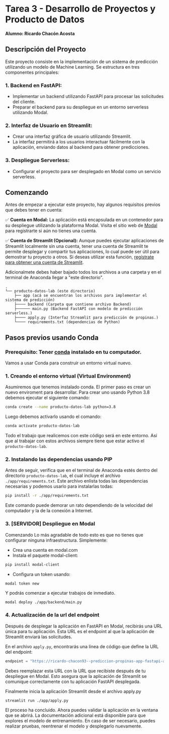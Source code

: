 # Tarea 3 - Desarrollo de Proyectos y Producto de Datos

**Alumno: Ricardo Chacón Acosta**

## Descripción del Proyecto

Este proyecto consiste en la implementación de un sistema de predicción utilizando un modelo de Machine Learning. Se estructura en tres componentes principales:

### 1. Backend en FastAPI:
- Implementar un backend utilizando FastAPI para procesar las solicitudes del cliente.
- Preparar el backend para su despliegue en un entorno serverless utilizando Modal.

### 2. Interfaz de Usuario en Streamlit:
- Crear una interfaz gráfica de usuario utilizando Streamlit.
- La interfaz permitirá a los usuarios interactuar fácilmente con la aplicación, enviando datos al backend para obtener predicciones.

### 3. Despliegue Serverless:
- Configurar el proyecto para ser desplegado en Modal como un servicio serverless.

## Comenzando

Antes de empezar a ejecutar este proyecto, hay algunos requisitos previos que debes tener en cuenta:

✅ **Cuenta en Modal:** La aplicación está encapsulada en un contenedor para su despliegue utilizando la plataforma Modal. Visita el sitio web de [Modal](https://modal.com/signup) para registrarte si aún no tienes una cuenta.

✅ **Cuenta de Streamlit (Opcional):** Aunque puedes ejecutar aplicaciones de Streamlit localmente sin una cuenta, tener una cuenta de Streamlit te permite desplegar y compartir tus aplicaciones, lo cual puede ser útil para demostrar tu proyecto a otros. Si deseas utilizar esta función, [regístrate para obtener una cuenta de Streamlit](https://share.streamlit.io/signup).


Adicionalmete debes haber bajado todos los archivos a una carpeta y en el terminal de Anaconda llegar a "este directorio".

```
.
└── producto-datos-lab (este directorio)
    ├── app (acá se encuentran los archivos para implementar el sistema de predicción)
    ├──── backend (Carpeta que contiene archivo Backend)
    ├────── main.py (Backend FastAPI con modelo de predicción serverless.)
    ├──── apply.py (Interfaz Streamlit para predicción de propinas.)
    └──── requirements.txt (dependencias de Python)
```
  
## Pasos previos usando Conda
 
### Prerequisito: Tener [conda](https://docs.conda.io/en/latest/) instalado en tu computador.
 
Vamos a usar Conda para construir un entorno virtual nuevo.
 
### 1. Creando el entorno virtual (Virtual Environment)
 
Asumiremos que tenemos instalado conda. El primer paso es crear un nuevo enviroment para desarrollar. Para crear uno usando Python 3.8 debemos ejecutar el siguiente comando:
 
```bash
conda create --name producto-datos-lab python=3.8
```
 
Luego debemos activarlo usando el comando:
 
```bash
conda activate producto-datos-lab
```
 
Todo el trabajo que realicemos con este código será en este entorno. Así que al trabajar con estos archivos siempre tiene que estar activo el `producto-datos-lab`.
 
### 2. Instalando las dependencias usando PIP 
 
Antes de seguir, verifica que en el terminal de Anaconda estés dentro del directorio `producto-datos-lab`, el cual incluye el archivo `./app/requirements.txt`. Este archivo enlista todas las dependencias necesarias y podemos usarlo para instalarlas todas:
 
```bash
pip install -r ./app/requirements.txt
```
 
Este comando puede demorar un rato dependiendo de la velocidad del computador y la de la conexión a Internet.


### 3. [SERVIDOR] Despliegue en Modal

Comenzando
Lo más agradable de todo esto es que no tienes que configurar ninguna infraestructura. Simplemente:

- Crea una cuenta en modal.com
- Instala el paquete modal-client:

```bash
pip install modal-client
```

- Configura un token usando:

```bash
modal token new
```


Y podrás comenzar a ejecutar trabajos de inmediato.


```
modal deploy ./app/backend/main.py
```
### 4. Actualización de la url del endpoint

Después de desplegar la aplicación en FastAPI en Modal, recibirás una URL única para tu aplicación. Esta URL es el endpoint al que la aplicación de Streamlit enviará las solicitudes.

En el archivo `apply.py`, encontrarás una línea de código que define la URL del endpoint:

```python
endpoint = "https://ricardo-chacon93--prediccion-propinas-app-fastapi-app.modal.run/predict"
```
Debes reemplazar esta URL con la URL que recibiste después de tu despliegue en Modal. Esto asegura que la aplicación de Streamlit se comunique correctamente con tu aplicación FastAPI desplegada.

Finalmente inicia la aplicación Streamlit desde el archivo apply.py

```bash
streamlit run ./app/apply.py
```
El proceso ha concluido. Ahora puedes validar la aplicación en la ventana que se abrirá. La documentación adicional está disponible para que explores el modelo de entrenamiento. En caso de ser necesario, puedes realizar pruebas, reentrenar el modelo y desplegarlo nuevamente.